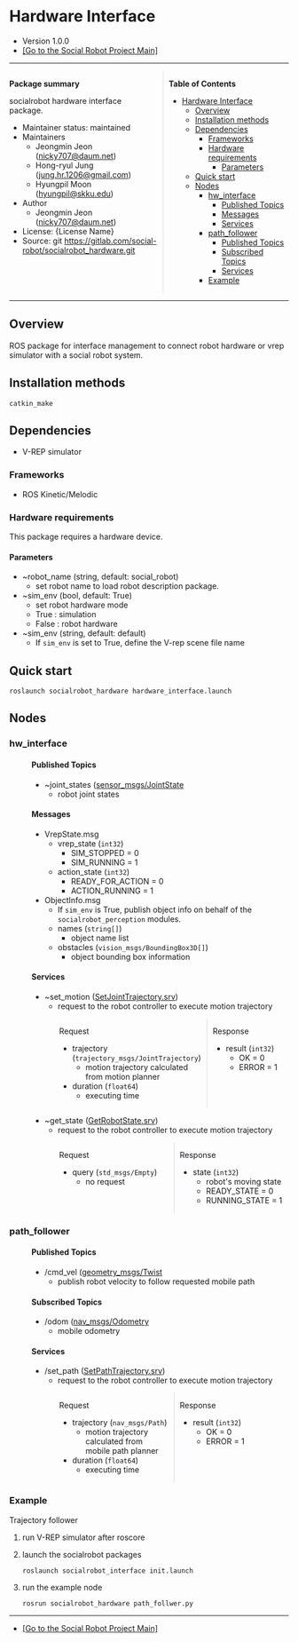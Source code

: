 # Hardware Interface

<!-- Variables -->
[SRP_main]: https://gitlab.com/social-robot/socialrobot

- Version 1.0.0
- [[Go to the Social Robot Project Main]][SRP_main]

---

<div style="display:flex;">
<div style="flex:50%; padding-right:10px; border-right: 1px solid #dcdde1">

**Package summary**

socialrobot hardware interface package.

- Maintainer status: maintained
- Maintainers
  - Jeongmin Jeon (nicky707@daum.net)
  - Hong-ryul Jung (jung.hr.1206@gmail.com)
  - Hyungpil Moon (hyungpil@skku.edu)
- Author
  - Jeongmin Jeon (nicky707@daum.net)
- License: {License Name}
- Source: git https://gitlab.com/social-robot/socialrobot_hardware.git

</div>
<div style="flex:40%; padding-left:10px;">

**Table of Contents**
- [Hardware Interface](#hardware-interface)
  - [Overview](#overview)
  - [Installation methods](#installation-methods)
  - [Dependencies](#dependencies)
    - [Frameworks](#frameworks)
    - [Hardware requirements](#hardware-requirements)
      - [Parameters](#parameters)
  - [Quick start](#quick-start)
  - [Nodes](#nodes)
    - [hw_interface](#hw_interface)
      - [Published Topics](#published-topics)
      - [Messages](#messages)
      - [Services](#services)
    - [path_follower](#path_follower)
      - [Published Topics](#published-topics-1)
      - [Subscribed Topics](#subscribed-topics)
      - [Services](#services-1)
    - [Example](#example)

</div>
</div>

---

## Overview

ROS package for interface management to connect robot hardware or vrep simulator with a social robot system.

## Installation methods
```
catkin_make
```

## Dependencies
- V-REP simulator
  
### Frameworks

- ROS Kinetic/Melodic

### Hardware requirements

This package requires a hardware device.

#### Parameters

- ~robot_name (string, default: social_robot)
  - set robot name to load robot description package.
- ~sim_env (bool, default: True)
  - set robot hardware mode
  - True : simulation
  - False : robot hardware
- ~sim_env (string, default: default)
  - If `sim_env` is set to True, define the V-rep scene file name

## Quick start 
```
roslaunch socialrobot_hardware hardware_interface.launch
```


## Nodes

### hw_interface

<div style="padding-left:40px;">

#### Published Topics

- ~joint_states ([sensor_msgs/JointState]()
  - robot joint states
  
#### Messages

- VrepState.msg
  - vrep_state (`int32`)
    - SIM_STOPPED = 0
    - SIM_RUNNING = 1
  - action_state (`int32`)
    - READY_FOR_ACTION = 0
    - ACTION_RUNNING = 1
- ObjectInfo.msg
  - If `sim_env` is True, publish object info on behalf of the `socialrobot_perception` modules.
  - names (`string[]`)
    - object name list
  - obstacles (`vision_msgs/BoundingBox3D[]`)
    - object bounding box information

#### Services

- ~set_motion ([SetJointTrajectory.srv](srv/SetJointTrajectory.srv))
  - request to the robot controller to execute motion trajectory 

<div style="display:flex; padding-left:50px">
<div style="flex:50%; padding-right:10px; border-right: 1px solid #dcdde1">

Request

- trajectory (`trajectory_msgs/JointTrajectory`)
  - motion trajectory calculated from motion planner
- duration (`float64`)
  - executing time

</div>
<div style="flex:50%; padding-left:10px;">

Response

- result (`int32`)
  - OK = 0
  - ERROR = 1

</div>
</div>

- ~get_state ([GetRobotState.srv](srv/GetRobotState.srv))
  - request to the robot controller to execute motion trajectory 

<div style="display:flex; padding-left:50px">
<div style="flex:50%; padding-right:10px; border-right: 1px solid #dcdde1">

Request

- query (`std_msgs/Empty`)
  - no request

</div>
<div style="flex:50%; padding-left:10px;">

Response

- state (`int32`)
  - robot's moving state
  - READY_STATE = 0
  - RUNNING_STATE = 1

</div>
</div>


</div>

### path_follower

<div style="padding-left:40px;">

#### Published Topics

- /cmd_vel ([geometry_msgs/Twist]()
  - publish robot velocity to follow requested mobile path

#### Subscribed Topics

- /odom ([nav_msgs/Odometry]()
  - mobile odometry

#### Services

- /set_path ([SetPathTrajectory.srv](srv/SetPathTrajectory.srv))
  - request to the robot controller to execute motion trajectory 

<div style="display:flex; padding-left:50px">
<div style="flex:50%; padding-right:10px; border-right: 1px solid #dcdde1">

Request

- trajectory (`nav_msgs/Path`)
  - motion trajectory calculated from mobile path planner
- duration (`float64`)
  - executing time

</div>
<div style="flex:50%; padding-left:10px;">

Response

- result (`int32`)
  - OK = 0
  - ERROR = 1

</div>
</div>

</div>

### Example

Trajectory follower

1. run V-REP simulator after roscore
2. launch the socialrobot packages

   ```
   roslaunch socialrobot_interface init.launch
   ```
3. run the example node
   ```
   rosrun socialrobot_hardware path_follwer.py
   ```

---

- [[Go to the Social Robot Project Main]][SRP_main]
